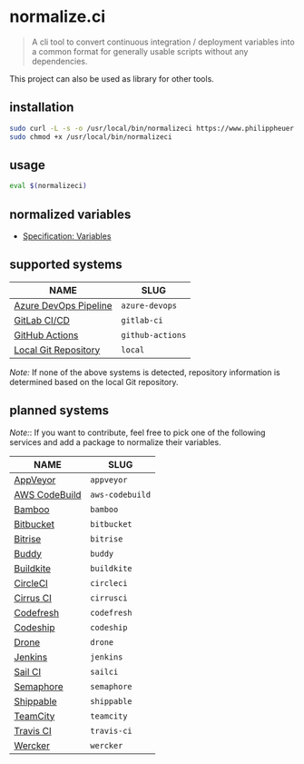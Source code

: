 # normalize.ci

> A cli tool to convert continuous integration / deployment variables into a common format for generally usable scripts without any dependencies.

This project can also be used as library for other tools.

## installation

```bash
sudo curl -L -s -o /usr/local/bin/normalizeci https://www.philippheuer.me/linux_amd64
sudo chmod +x /usr/local/bin/normalizeci
```

## usage

```bash
eval $(normalizeci)
```

## normalized variables

- [Specification: Variables](docs/spec/variables.md)

## supported systems

NAME | SLUG
--- | --- |
[Azure DevOps Pipeline](pkg/azuredevops/README.md) | `azure-devops`
[GitLab CI/CD](pkg/gitlabci/README.md) | `gitlab-ci`
[GitHub Actions](pkg/githubactions/README.md) | `github-actions`
[Local Git Repository](pkg/localgit/README.md) | `local`

*Note:* If none of the above systems is detected, repository information is determined based on the local Git repository.

## planned systems

*Note:*: If you want to contribute, feel free to pick one of the following services and add a package to normalize their variables.

NAME | SLUG
--- | --- |
[AppVeyor](pkg_wip/appveyor/README.md) | `appveyor`
[AWS CodeBuild](pkg_wip/awscodebuild/README.md) | `aws-codebuild`
[Bamboo](pkg_wip/bamboo/README.md) | `bamboo`
[Bitbucket](pkg_wip/bitbucket/README.md) | `bitbucket`
[Bitrise](pkg_wip/bitrise/README.md) | `bitrise`
[Buddy](pkg_wip/buddy/README.md) | `buddy`
[Buildkite](pkg_wip/buildkite/README.md) | `buildkite`
[CircleCI](pkg_wip/circleci/README.md) | `circleci`
[Cirrus CI](pkg_wip/cirrusci/README.md) | `cirrusci`
[Codefresh](pkg_wip/codefresh/README.md) | `codefresh`
[Codeship](pkg_wip/codeship/README.md) | `codeship`
[Drone](pkg_wip/drone/README.md) | `drone`
[Jenkins](pkg_wip/jenkins/README.md) | `jenkins`
[Sail CI](pkg_wip/sailci/README.md) | `sailci`
[Semaphore](pkg_wip/semaphore/README.md) | `semaphore`
[Shippable](pkg_wip/shippable/README.md) | `shippable`
[TeamCity](pkg_wip/teamcity/README.md) | `teamcity`
[Travis CI](pkg_wip/travisci/README.md) | `travis-ci`
[Wercker](pkg_wip/wercker/README.md) | `wercker`
